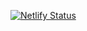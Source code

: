[![Netlify Status](https://api.netlify.com/api/v1/badges/51899645-5884-42fb-a1e7-f10b634379b2/deploy-status)](https://app.netlify.com/sites/barqualified/deploys)
